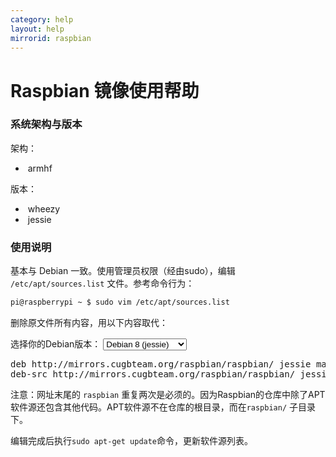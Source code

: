 ```yaml
---
category: help
layout: help
mirrorid: raspbian
---
```


Raspbian 镜像使用帮助
===================

### 系统架构与版本

架构：

*  armhf

版本：

*  wheezy
*  jessie


### 使用说明

基本与 Debian 一致。使用管理员权限（经由sudo），编辑
`/etc/apt/sources.list` 文件。参考命令行为：

```bash
pi@raspberrypi ~ $ sudo vim /etc/apt/sources.list
```

删除原文件所有内容，用以下内容取代：

<script>
function updateVersion(select) {
    var arr = document.getElementsByClassName('debian-version');
    for ( var i = 0; i < arr.length; ++i) {
        arr[i].innerHTML = select.value;
    }
}
</script>

选择你的Debian版本：
<select id="field.series" class="ui dropdown" name="field.series" size="1" onchange="updateVersion(this);">
    <option value="wheezy">Debian 7 (wheezy)</option>
    <option value="jessie" selected>Debian 8 (jessie)</option>
</select>

<div class="highlighter-rouge">
<pre class="highlight">
deb http://mirrors.cugbteam.org/raspbian/raspbian/ <span class="debian-version">jessie</span> main non-free contrib
deb-src http://mirrors.cugbteam.org/raspbian/raspbian/ <span class="debian-version">jessie</span> main non-free contrib
</pre>
</div>





注意：网址末尾的 `raspbian` 重复两次是必须的。因为Raspbian的仓库中除了APT软件源还包含其他代码。APT软件源不在仓库的根目录，而在`raspbian/` 子目录下。

编辑完成后执行`sudo apt-get update`命令，更新软件源列表。


